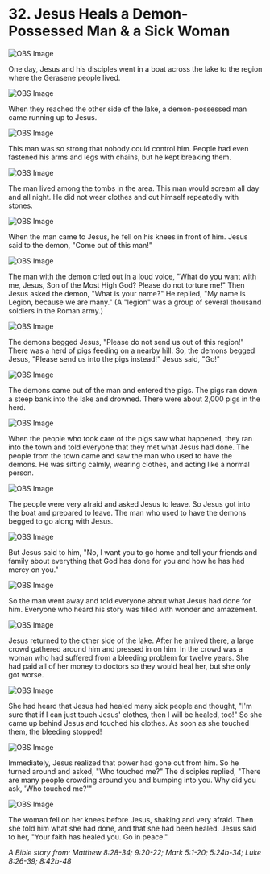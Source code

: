 # 32. Jesus Heals a Demon-Possessed Man & a Sick Woman

![OBS Image](https://cdn.door43.org/obs/jpg/360px/obs-en-32-01.jpg)

One day, Jesus and his disciples went in a boat across the lake to the region where the Gerasene people lived.

![OBS Image](https://cdn.door43.org/obs/jpg/360px/obs-en-32-02.jpg)

When they reached the other side of the lake, a demon-possessed man came running up to Jesus.

![OBS Image](https://cdn.door43.org/obs/jpg/360px/obs-en-32-03.jpg)

This man was so strong that nobody could control him. People had even fastened his arms and legs with chains, but he kept breaking them.

![OBS Image](https://cdn.door43.org/obs/jpg/360px/obs-en-32-04.jpg)

The man lived among the tombs in the area. This man would scream all day and all night. He did not wear clothes and cut himself repeatedly with stones.

![OBS Image](https://cdn.door43.org/obs/jpg/360px/obs-en-32-05.jpg)

When the man came to Jesus, he fell on his knees in front of him. Jesus said to the demon, "Come out of this man!"

![OBS Image](https://cdn.door43.org/obs/jpg/360px/obs-en-32-06.jpg)

The man with the demon cried out in a loud voice, "What do you want with me, Jesus, Son of the Most High God? Please do not torture me!" Then Jesus asked the demon, "What is your name?" He replied, "My name is Legion, because we are many." (A "legion" was a group of several thousand soldiers in the Roman army.)

![OBS Image](https://cdn.door43.org/obs/jpg/360px/obs-en-32-07.jpg)

The demons begged Jesus, "Please do not send us out of this region!" There was a herd of pigs feeding on a nearby hill. So, the demons begged Jesus, "Please send us into the pigs instead!" Jesus said, "Go!"

![OBS Image](https://cdn.door43.org/obs/jpg/360px/obs-en-32-08.jpg)

The demons came out of the man and entered the pigs. The pigs ran down a steep bank into the lake and drowned. There were about 2,000 pigs in the herd.

![OBS Image](https://cdn.door43.org/obs/jpg/360px/obs-en-32-09.jpg)

When the people who took care of the pigs saw what happened, they ran into the town and told everyone that they met what Jesus had done. The people from the town came and saw the man who used to have the demons. He was sitting calmly, wearing clothes, and acting like a normal person.

![OBS Image](https://cdn.door43.org/obs/jpg/360px/obs-en-32-10.jpg)

The people were very afraid and asked Jesus to leave. So Jesus got into the boat and prepared to leave. The man who used to have the demons begged to go along with Jesus.

![OBS Image](https://cdn.door43.org/obs/jpg/360px/obs-en-32-11.jpg)

But Jesus said to him, "No, I want you to go home and tell your friends and family about everything that God has done for you and how he has had mercy on you."

![OBS Image](https://cdn.door43.org/obs/jpg/360px/obs-en-32-12.jpg)

So the man went away and told everyone about what Jesus had done for him. Everyone who heard his story was filled with wonder and amazement.

![OBS Image](https://cdn.door43.org/obs/jpg/360px/obs-en-32-13.jpg)

Jesus returned to the other side of the lake. After he arrived there, a large crowd gathered around him and pressed in on him. In the crowd was a woman who had suffered from a bleeding problem for twelve years. She had paid all of her money to doctors so they would heal her, but she only got worse.

![OBS Image](https://cdn.door43.org/obs/jpg/360px/obs-en-32-14.jpg)

She had heard that Jesus had healed many sick people and thought, "I'm sure that if I can just touch Jesus' clothes, then I will be healed, too!" So she came up behind Jesus and touched his clothes. As soon as she touched them, the bleeding stopped!

![OBS Image](https://cdn.door43.org/obs/jpg/360px/obs-en-32-15.jpg)

Immediately, Jesus realized that power had gone out from him. So he turned around and asked, "Who touched me?" The disciples replied, "There are many people crowding around you and bumping into you. Why did you ask, 'Who touched me?'"

![OBS Image](https://cdn.door43.org/obs/jpg/360px/obs-en-32-16.jpg)

The woman fell on her knees before Jesus, shaking and very afraid. Then she told him what she had done, and that she had been healed. Jesus said to her, "Your faith has healed you. Go in peace."

_A Bible story from: Matthew 8:28-34; 9:20-22; Mark 5:1-20; 5:24b-34; Luke 8:26-39; 8:42b-48_
